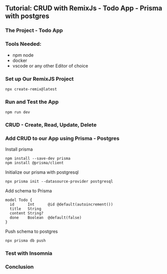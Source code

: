## Tutorial: CRUD with RemixJs - Todo App - Prisma with postgres


### The Project - Todo App


### Tools Needed:
- npm node
- docker
- vscode or any other Editor of choice

### Set up Our RemixJS Project
```
npx create-remix@latest 
```

### Run and Test the App
```
npm run dev
```

### CRUD - Create, Read, Update, Delete


### Add CRUD to our App using Prisma - Postgres
Install prisma
```
npm install --save-dev prisma
npm install @prisma/client
```
Initialize our prisma with postgresql
```
npx prisma init --datasource-provider postgresql
```
Add schema to Prisma

```
model Todo {
  id      Int      @id @default(autoincrement())
  title   String
  content String?
  done    Boolean  @default(false)
}
```
Push schema to postgres
```
npx prisma db push
```


### Test with Insomnia


### Conclusion
